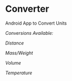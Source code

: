 Converter
=========

Android App to Convert Units

_Conversions Available:_

  *Distance*
  
  *Mass/Weight*
  
  *Volume*
  
  *Temperature*
